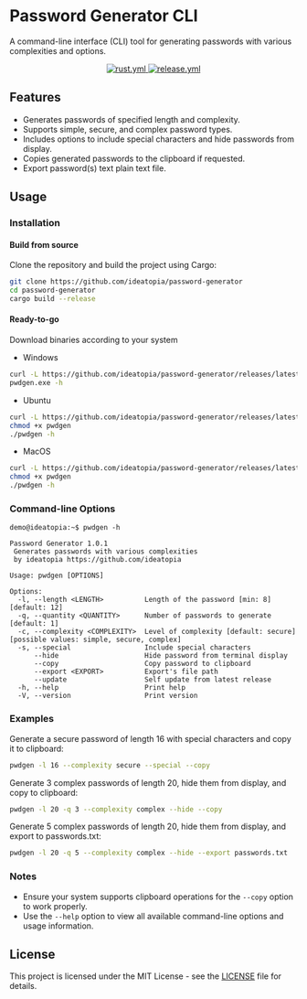 # Password Generator CLI

A command-line interface (CLI) tool for generating passwords with various complexities and options.

<p align="center">
    <a href="https://github.com/ideatopia/password-generator/actions/workflows/rust.yml">
        <img src="https://github.com/ideatopia/password-generator/actions/workflows/rust.yml/badge.svg" alt="rust.yml">
    </a>
    <a href="https://github.com/ideatopia/password-generator/actions/workflows/release.yml">
        <img src="https://github.com/ideatopia/password-generator/actions/workflows/release.yml/badge.svg" alt="release.yml">
    </a>
</p>

## Features

- Generates passwords of specified length and complexity.
- Supports simple, secure, and complex password types.
- Includes options to include special characters and hide passwords from display.
- Copies generated passwords to the clipboard if requested.
- Export password(s) text plain text file.

## Usage

### Installation

#### Build from source

Clone the repository and build the project using Cargo:

```bash
git clone https://github.com/ideatopia/password-generator
cd password-generator
cargo build --release
```

#### Ready-to-go

Download binaries according to your system

- Windows
```bash
curl -L https://github.com/ideatopia/password-generator/releases/latest/download/pwdgen-windows.exe -o pwdgen.exe
pwdgen.exe -h
```

- Ubuntu
```bash
curl -L https://github.com/ideatopia/password-generator/releases/latest/download/pwdgen-ubuntu -o pwdgen
chmod +x pwdgen
./pwdgen -h
```

- MacOS
```bash
curl -L https://github.com/ideatopia/password-generator/releases/latest/download/pwdgen-macos -o pwdgen
chmod +x pwdgen
./pwdgen -h
```

### Command-line Options

```
demo@ideatopia:~$ pwdgen -h

Password Generator 1.0.1
 Generates passwords with various complexities
 by ideatopia https://github.com/ideatopia

Usage: pwdgen [OPTIONS]

Options:
  -l, --length <LENGTH>          Length of the password [min: 8] [default: 12]
  -q, --quantity <QUANTITY>      Number of passwords to generate [default: 1]
  -c, --complexity <COMPLEXITY>  Level of complexity [default: secure] [possible values: simple, secure, complex]
  -s, --special                  Include special characters
      --hide                     Hide password from terminal display
      --copy                     Copy password to clipboard
      --export <EXPORT>          Export's file path
      --update                   Self update from latest release
  -h, --help                     Print help
  -V, --version                  Print version
```

### Examples

Generate a secure password of length 16 with special characters and copy it to clipboard:

```bash
pwdgen -l 16 --complexity secure --special --copy
```

Generate 3 complex passwords of length 20, hide them from display, and copy to clipboard:

```bash
pwdgen -l 20 -q 3 --complexity complex --hide --copy
```

Generate 5 complex passwords of length 20, hide them from display, and export to passwords.txt:

```bash
pwdgen -l 20 -q 5 --complexity complex --hide --export passwords.txt
```

### Notes

- Ensure your system supports clipboard operations for the `--copy` option to work properly.
- Use the `--help` option to view all available command-line options and usage information.

## License

This project is licensed under the MIT License - see the [LICENSE](LICENSE) file for details.
